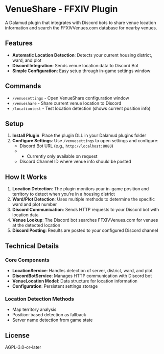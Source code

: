# VenueShare - FFXIV Plugin

A Dalamud plugin that integrates with Discord bots to share venue location information and search the FFXIVVenues.com database for nearby venues.

## Features

- **Automatic Location Detection**: Detects your current housing district, ward, and plot
- **Discord Integration**: Sends venue location data to Discord Bot
- **Simple Configuration**: Easy setup through in-game settings window

## Commands

- `/venuesettings` - Open VenueShare configuration window
- `/venueshare` - Share current venue location to Discord
- `/locationtest` - Test location detection (shows current position info)

## Setup

1. **Install Plugin**: Place the plugin DLL in your Dalamud plugins folder
2. **Configure Settings**: Use `/venuesettings` to open settings and configure:
   - Discord Bot URL (e.g., `http://localhost:8080`)
   - - Currently only available on request
   - Discord Channel ID where venue info should be posted

## How It Works

1. **Location Detection**: The plugin monitors your in-game position and territory to detect when you're in a housing district
2. **Ward/Plot Detection**: Uses multiple methods to determine the specific ward and plot number
3. **Discord Communication**: Sends HTTP requests to your Discord bot with location data
4. **Venue Lookup**: The Discord bot searches FFXIVVenues.com for venues at the detected location
5. **Discord Posting**: Results are posted to your configured Discord channel

## Technical Details

### Core Components

- **LocationService**: Handles detection of server, district, ward, and plot
- **DiscordBotService**: Manages HTTP communication with Discord bot
- **VenueLocation Model**: Data structure for location information
- **Configuration**: Persistent settings storage

### Location Detection Methods

- Map territory analysis
- Position-based detection as fallback
- Server name detection from game state

## License

AGPL-3.0-or-later
